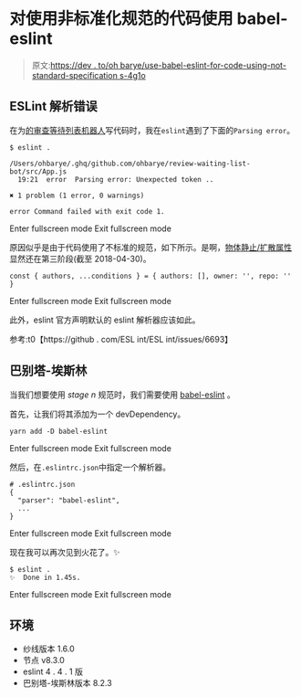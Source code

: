 # 对使用非标准化规范的代码使用 babel-eslint

> 原文:[https://dev . to/oh barye/use-babel-eslint-for-code-using-not-standard-specification s-4g1o](https://dev.to/ohbarye/use-babel-eslint-for-code-using-not-standardized-specifications-4g1o)

## ESLint 解析错误

在为[的审查等待列表机器人](https://github.com/ohbarye/review-waiting-list-bot)写代码时，我在`eslint`遇到了下面的`Parsing error`。

```
$ eslint .

/Users/ohbarye/.ghq/github.com/ohbarye/review-waiting-list-bot/src/App.js
  19:21  error  Parsing error: Unexpected token ..

✖ 1 problem (1 error, 0 warnings)

error Command failed with exit code 1. 
```

Enter fullscreen mode Exit fullscreen mode

原因似乎是由于代码使用了不标准的规范，如下所示。是啊，[物体静止/扩散属性](https://github.com/tc39/proposal-object-rest-spread)显然还在第三阶段(截至 2018-04-30)。

```
const { authors, ...conditions } = { authors: [], owner: '', repo: '' } 
```

Enter fullscreen mode Exit fullscreen mode

此外，eslint 官方声明默认的 eslint 解析器应该如此。

参考:t0【https://github . com/ESL int/ESL int/issues/6693】

## 巴别塔-埃斯林

当我们想要使用 *stage n* 规范时，我们需要使用 [babel-eslint](https://github.com/babel/babel-eslint) 。

首先，让我们将其添加为一个 devDependency。

```
yarn add -D babel-eslint 
```

Enter fullscreen mode Exit fullscreen mode

然后，在`.eslintrc.json`中指定一个解析器。

```
# .eslintrc.json
{
  "parser": "babel-eslint",
  ...
} 
```

Enter fullscreen mode Exit fullscreen mode

现在我可以再次见到火花了。✨

```
$ eslint .
✨  Done in 1.45s. 
```

Enter fullscreen mode Exit fullscreen mode

## 环境

*   纱线版本 1.6.0
*   节点 v8.3.0
*   eslint 4 . 4 . 1 版
*   巴别塔-埃斯林版本 8.2.3
